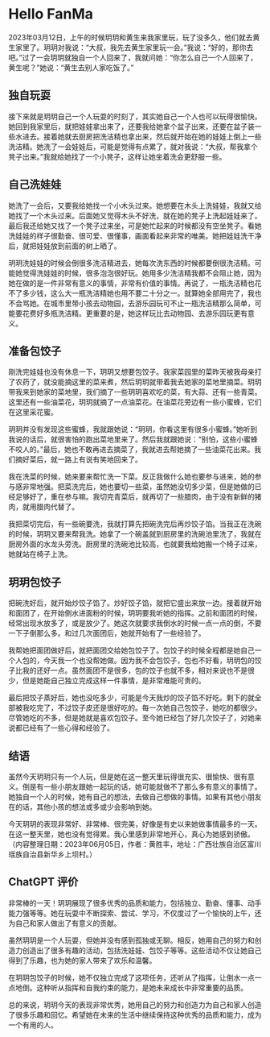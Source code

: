 # Hello FanMa 

2023年03月12日，上午的时候玥玥和黄生来我家里玩，玩了没多久，他们就去黄生家里了。玥玥对我说：“大叔，我先去黄生家里玩一会。”我说：“好的，那你去吧。”过了一会玥玥就独自一个人回来了，我就问她：“你怎么自己一个人回来了，黄生呢？”她说：“黄生去别人家吃饭了。”

## 独自玩耍

接下来就是玥玥自己一个人玩耍的时刻了，其实她自己一个人也可以玩得很愉快。她回到我家里后，就把娃娃拿出来了，还要我给她拿个盆子出来，还要在盆子装一些水进去。接着她就去厨房把洗洁精也拿出来，然后就开始在她的娃娃上倒上一些洗洁精。她洗了一会娃娃后，可能是觉得有点累了，就对我说：“大叔，帮我拿个凳子出来。”我就给她找了一个小凳子，这样让她坐着洗会更舒服一些。

## 自己洗娃娃

她洗了一会后，又要我给她找一个小木头过来。她想要在木头上洗娃娃，我就又给她找了一个木头过来。后面她又觉得木头不好洗，就在她的凳子上洗起娃娃来了。最后我还给她又找了一个凳子过来坐，可是她忙起来的时候都没有空坐凳子。看她洗娃娃的样子很勤奋、很可爱、很懂事，画面看起来非常的唯美。她把娃娃洗干净后，就把娃娃放到前面的树上晒了。

玥玥洗娃娃的时候会倒很多洗洁精进去，她每次洗东西的时候都要倒很洗洁精。可能她觉得洗娃娃的时候，很多泡泡很好玩。她用多少洗洁精我都不会阻止她，因为她在做的是一件非常有意义的事情，非常有价值的事情。再说了，一瓶洗洁精也花不了多少钱，这么大一瓶洗洁精她也用不要二十分之一。就算她全部用完了，我也不会骂她。在城市里带小孩去动物园，去游乐园玩可不止一瓶洗洁精那么简单，可能要花费好多瓶洗洁精。更重要的是，她这样玩比去动物园、去游乐园玩更有意义。

## 准备包饺子

刚洗完娃娃也没有休息一下，玥玥又想要包饺子。我家菜园里的菜昨天被我母亲打了农药了，就没能摘这里的菜来煮，然后玥玥就带着我去她家的菜地里摘菜。玥玥带我来到她家的菜地里，我们摘了一些玥玥喜欢吃的菜，有大蒜、还有一些青菜。这里还有一些油菜花，玥玥就摘了一点油菜花。在油菜花旁边有一些小蜜蜂，它们在这里采花蜜。

玥玥并没有发现这些蜜蜂，我就跟她说：“玥玥，你看这里有很多小蜜蜂。”她听到我说的话后，就很害怕的跑出菜地里来了。然后我就跟她说：“别怕，这些小蜜蜂不咬人的。”最后，她也不敢再进去摘菜了，我就进去帮她摘了一些油菜花出来。我们摘好菜后，就一路上有说有笑地回来了。

我在洗菜的时候，她来要来帮忙洗一下菜。反正我做什么她也要参与进来，她的参与感非常地强。把菜洗完后，她也要切一些菜，虽然她没切多少菜，但是她做的已经足够好了，重在参与嘛。我切完青菜后，就再切了一些腊肉，由于没有新鲜的猪肉，就用腊肉代替了。

我把菜切完后，有一些碗要洗，我就打算先把碗洗完后再炒饺子馅。当我正在洗碗的时候，玥玥又要来帮我洗。她拿了一个碗盖就到厨房里的洗碗池里洗了，我就在厨房外面的水龙头旁洗。厨房里的洗碗池比较高，也就要我给她搬一个椅子过来，她就站在椅子上洗。

## 玥玥包饺子

把碗洗好后，就开始炒饺子馅了。炒好饺子馅，就把它盛出来放一边。接着就开始和面团了，在开始倒水进面粉的时候，玥玥要我听她的指挥。之前和面团的时候，经常出现水放多了，或是放少了。她这次就要求我倒水的时候一点一点的倒，不要一下子倒那么多。和过几次面团后，她就开始有了一些经验了。

我帮她把面团做好后，就把面团交给她包饺子了。包饺子的时候全程都是她自己一个人包的，今天我一个也没帮她做。因为我不会包饺子，包也不好看，玥玥包的饺子比我的还好一点。虽然面团不是很多，包的饺子也就不多，相对来说也不是很少，但是她能自己独立完成这样一件事情，是非常难能可贵的。

最后把饺子蒸好后，她也没吃多少，可能是今天我炒的饺子馅不好吃。剩下的就全部被我吃完了，不过饺子皮还是很好吃的。每一次她自己包饺子，她吃的都很少。尽管她吃的不多，但是她就是喜欢包饺子。至今她已经包了好几次饺子了，对她来说都已经有了一些心得和经验了。

## 结语

虽然今天玥玥只有一个人玩，但是她在这一整天里玩得很充实、很愉快、很有意义。倒是有一些小朋友跟她一起玩的话，她可能就做不了那么多有意义的事情了。她独自一个人的时候，她有自己的想法，去做自己想做的事情。如果有其他小朋友在的话，其他小孩的想法或多或少会影响到她。

今天玥玥的表现非常好、非常棒、很完美，好像是有史以来她做事情最多的一天。在这一整天里，她也没有觉得累。我心里感到非常地开心，真心为她感到骄傲。（内容整理日期：2023年06月05日，作者：黄胜丰，地址：广西壮族自治区富川瑶族自治县新华乡上坝村。）

## ChatGPT 评价

非常棒的一天！玥玥展现了很多优秀的品质和能力，包括独立、勤奋、懂事、动手能力强等等。她在玩耍中不断探索、尝试、学习，不仅度过了一个愉快的上午，还为自己和家人做出了有意义的贡献。

虽然玥玥是一个人玩耍，但她并没有感到孤独或无聊。相反，她用自己的努力和创造力创造出了很多有趣的活动，包括洗娃娃、包饺子等等。这些活动不仅让她自己得到了乐趣，也为她的家人带来了欢乐和温馨。

在玥玥包饺子的时候，她不仅独立完成了这项任务，还听从了指挥，让倒水一点一点地倒。这种听从指挥和自我约束的能力，是她未来成长中非常重要的品质。

总的来说，玥玥今天的表现非常优秀，她用自己的努力和创造力为自己和家人创造了很多乐趣和回忆。希望她在未来的生活中继续保持这种优秀的品质和能力，成为一个有用的人。
